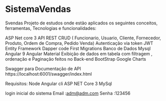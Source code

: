 # SistemaVendas
Svendas
Projeto de estudos onde estão aplicados os seguintes conceitos, ferramentas, Tecnologias e funcionalidades:

ASP Net core 3
API REST
CRUD ( Funcionario, Usuario, Cliente, Fornecedor, Produto, Ordem de Compra, Pedido Venda)
Autenticação via token JWT
Entity Framework
Dapper
code First 
Migrations
Banco de Dados Mysql 
Angular 9
Angular Material
Exibição de dados em tabela com filtragem , ordenação e Paginação feitos no Back-end
BootStrap
Google Charts


Swagger para Documentação de API 
https://localhost:6001/swagger/index.html


Requisitos:
Node 
Angular cli
ASP NET Core 3
MySql 

login inicial do sistema 
Email :adm@adm.com
Senha :123456
